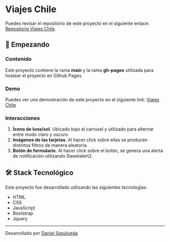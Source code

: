 # Viajes Chile

Puedes revisar el repositorio de este proyecto en el siguiente enlace: [Repositorio Viajes Chile](https://github.com/DanSepulveda/viajes-chile).


## 🚀 Empezando

### Contenido

Este proyecto contiene la rama **main** y la rama **gh-pages** utilizada para hostear el proyecto en Github Pages.

### Demo

Puedes ver una demostración de este proyecto en el siguiente link: [Viajes Chile](https://dansepulveda.github.io/viajes-chile/)

### Interacciones

1. **Ícono de luna/sol**. Ubicado bajo el carrusel y utilizado para alternar entre modo claro y oscuro.
2. **Imágenes de las tarjetas**. Al hacer click sobre ellas se producen distintos filtros de manera aleatoria.
3. **Botón de formulario**. Al hacer click sobre el botón, se genera una alerta de notificación utilizando Sweetalert2.

## 🛠️ Stack Tecnológico

Este proyecto fue desarrollado utilizando las siguientes tecnologías:

- HTML
- CSS
- JavaScript
- Bootstrap
- Jquery

---

Desarrollado por [Daniel Sepúlveda](https://github.com/DanSepulveda/)